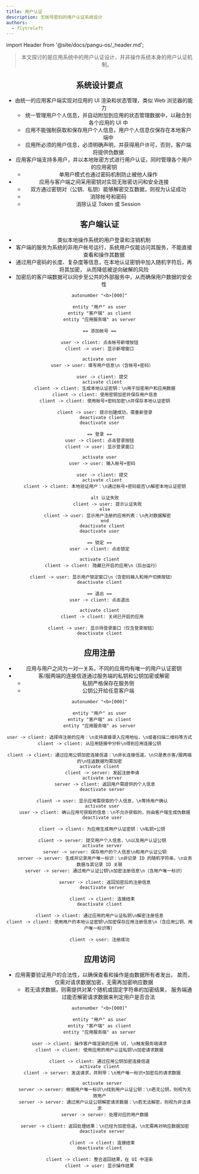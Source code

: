 ```yaml
---
title: 用户认证
description: 无帐号密码的用户认证系统设计
authors:
  - flytreleft
---
```


import Header from '@site/docs/pangu-os/\_header.md';

<Header />

> 本文探讨的是应用系统中的用户认证设计，并非操作系统本身的用户认证机制。

## 系统设计要点

- 由统一的应用客户端实现对应用的 UI 渲染和状态管理，类似 Web 浏览器的能力
  - 统一管理用户个人信息，并自动附加到应用的状态管理数据中，以融合到各个应用的 UI 中
  - 应用不能强制获取和保存用户个人信息，用户个人信息仅保存在本地客户端中
  - 应用所必须的用户信息，必须明确声明，并获得用户许可，否则，客户端将提供伪数据
- 应用客户端支持多用户，并以本地账密方式进行用户认证，同时管理各个用户的应用密钥
  - 单用户模式也通过密码机制防止被他人操作
- 应用与客户端之间采用密钥对实现无账密访问和安全连接
  - 双方通过密钥对（公钥、私钥）能够解密交互数据，则视为认证成功
  - 消除帐号和密码
  - 消除认证 Token 或 Session

## 客户端认证

- 类似本地操作系统的用户登录和注销机制
- 客户端的服务为系统的非用户帐号运行，系统用户仅能访问其服务，不能直接查看和操作其数据
- 通过用户密码的长度、复杂度等信息，在本地认证密钥中加入随机字符后，再将其加密，
  从而降低被逆向破解的风险
- 加密后的客户端数据可以同步至公共的外部服务中，从而确保用户数据的安全性

<!-- https://plantuml.com/sequence-diagram -->

```plantuml
autonumber "<b>[000]"

entity "用户" as user
entity "客户端" as client
entity "应用服务端" as server

== 添加帐号 ==

user -> client: 点击帐号新增按钮
client -> user: 显示新增窗口

activate user
  user -> user: 填写用户信息\n（含帐号+密码）

  user -> client: 提交
  activate client
    client -> client: 生成本地认证密钥：\n用于加密用户和应用数据
    client -> client: 使用密钥加密并保存用户信息
    client -> client: 使用帐号+密码加密\n并保存本地认证密钥

    client -> user: 提示创建成功，需重新登录
  deactivate client
deactivate user

== 登录 ==
user -> client: 点击登录按钮
client -> user: 显示登录窗口

activate user
  user -> user: 输入帐号+密码

  user -> client: 提交
  activate client
    client -> client: 本地验证用户：\n通过帐号+密码能否\n解密本地认证密钥

    alt 认证失败
      client -> user: 提示认证失败
    else
      client -> user: 显示用户注册的应用列表：\n先对数据解密
    end
  deactivate client
deactivate user

== 锁定 ==
user -> client: 点击锁定

activate client
  client -> client: 隐藏已开启的应用\n（后台运行）

  client -> user: 显示用户锁定窗口\n（含密码输入和用户切换按钮）
deactivate client

== 退出 ==
user -> client: 点击退出

activate client
  client -> client: 关闭已开启的应用

  client -> user: 显示待登录窗口（仅含登录按钮）
deactivate client
```

## 应用注册

- 应用与用户之间为一对一关系，不同的应用均有唯一的用户认证密钥
- 客/服两端的连接信道通过服务端的私钥和公钥加密或解密
  - 私钥严格保存在服务侧
  - 公钥公开给任意客户端

<!-- https://plantuml.com/sequence-diagram -->

```plantuml
autonumber "<b>[000]"

entity "用户" as user
entity "客户端" as client
entity "应用服务端" as server

user -> client: 选择待注册的应用：\n支持直接录入应用地址，\n或者扫描二维码等方式
client -> client: 从应用链接中分析\n得到应用连接公钥

client -> client: 通过应用公钥加密连接信道：\n非长连接信道，\n只是表示客/服两端的\n往返数据均需加密
activate client
  client -> server: 发起注册申请
  activate server
    server -> client: 返回用户需提供的个人信息
  deactivate server

  client -> user: 显示应用需获取的个人信息，\n等待用户确认
  activate user
    user -> client: 确认应用可获取的信息：\n不允许获取的，则由客户端生成伪数据
  deactivate user

  client -> client: 为应用生成用户认证密钥：\n私钥+公钥

  client -> server: 提交用户个人信息，\n以及用户认证公钥
  activate server
    server -> server: 保存用户的个人信息\n和用户认证公钥
    server -> server: 生成并记录用户唯一标识：\n非记录 ID 的随机字符串，\n业务数据与其记录 ID 关联
    server -> server: 通过用户认证公钥\n加密注册信息\n（含用户唯一标识）

    server -> client: 返回加密后的注册信息
  deactivate server

  client -> client: 连接结束
deactivate client

client -> client: 通过应用的用户认证私钥\n解密注册信息
client -> client: 使用用户的本地认证密钥\n加密保存应用注册信息\n（含应用公钥、用户唯一标识等）

client -> user: 注册成功
```

## 应用访问

- 应用需要验证用户的合法性，以确保查看和操作是由数据所有者发出，
  故而，仅需对请求数据加密，无需再加密响应数据
  - 若无请求数据，则需提供对某个随机或固定字符串的加密结果，
    服务端通过能否解密请求数据来判定用户是否合法

<!-- https://plantuml.com/sequence-diagram -->

```plantuml
autonumber "<b>[000]"

entity "用户" as user
entity "客户端" as client
entity "应用服务端" as server

user -> client: 操作客户端渲染的应用 UI，\n触发服务端请求
client -> client: 使用应用的用户认证私钥\n加密请求数据

client -> client: 通过应用公钥加密连接信道
activate client
  client -> server: 发送请求，并附带：\n用户唯一标识+加密后的请求数据

  activate server
    server -> server: 根据用户唯一标识\n找到用户认证公钥：\n若无公钥，则视为无效用户
    server -> server: 通过用户认证公钥解密请求数据：\n若无法解密，则视为非法请求
    server -> server: 处理对应的用户数据

    server -> client: 返回处理结果：\n已经为加密信道，\n无需再对响应数据加密
  deactivate server

  client -> client: 连接结束
deactivate client

client -> client: 整合返回结果，在 UI 中渲染
client -> user: 显示操作结果
```
